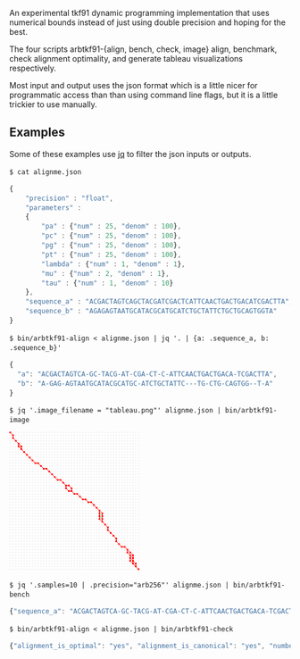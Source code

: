 An experimental tkf91 dynamic programming implementation
that uses numerical bounds instead of just using double precision
and hoping for the best.

The four scripts arbtkf91-{align, bench, check, image}
align, benchmark, check alignment optimality,
and generate tableau visualizations respectively.

Most input and output uses the json format which is a little nicer
for programmatic access than than using command line flags,
but it is a little trickier to use manually.

Examples
--------

Some of these examples use [jq](https://stedolan.github.io/jq/)
to filter the json inputs or outputs.

`$ cat alignme.json`

```javascript
{
    "precision" : "float",
    "parameters" :
    {
        "pa" : {"num" : 25, "denom" : 100},
        "pc" : {"num" : 25, "denom" : 100},
        "pg" : {"num" : 25, "denom" : 100},
        "pt" : {"num" : 25, "denom" : 100},
        "lambda" : {"num" : 1, "denom" : 1},
        "mu" : {"num" : 2, "denom" : 1},
        "tau" : {"num" : 1, "denom" : 10}
    },
    "sequence_a" : "ACGACTAGTCAGCTACGATCGACTCATTCAACTGACTGACATCGACTTA",
    "sequence_b" : "AGAGAGTAATGCATACGCATGCATCTGCTATTCTGCTGCAGTGGTA"
}
```

`$ bin/arbtkf91-align < alignme.json | jq '. | {a: .sequence_a, b: .sequence_b}'`

```javascript
{
  "a": "ACGACTAGTCA-GC-TACG-AT-CGA-CT-C-ATTCAACTGACTGACA-TCGACTTA",
  "b": "A-GAG-AGTAATGCATACGCATGC-ATCTGCTATTC---TG-CTG-CAGTGG--T-A"
}
```

`$ jq '.image_filename = "tableau.png"' alignme.json | bin/arbtkf91-image`

![tableau](https://github.com/argriffing/arbtkf91/blob/master/tableau.png)

`$ jq '.samples=10 | .precision="arb256"' alignme.json | bin/arbtkf91-bench`
```javascript
{"sequence_a": "ACGACTAGTCA-GC-TACG-AT-CGA-CT-C-ATTCAACTGACTGACA-TCGACTTA", "ticks_per_second": 1000000, "elapsed_ticks": [16308, 15952, 15957, 16016, 15976, 15960, 15950, 15943, 16017, 15974], "sequence_b": "A-GAG-AGTAATGCATACGCATGC-ATCTGCTATTC---TG-CTG-CAGTGG--T-A", "verified": true}
```

`$ bin/arbtkf91-align < alignme.json | bin/arbtkf91-check`

```javascript
{"alignment_is_optimal": "yes", "alignment_is_canonical": "yes", "number_of_optimal_alignments": "56"}
```
